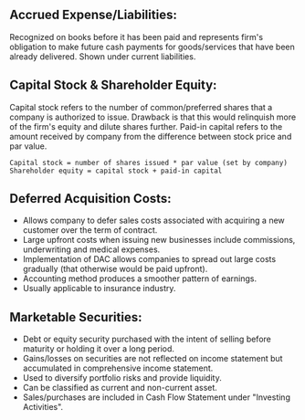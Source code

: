 ## Accrued Expense/Liabilities:
Recognized on books before it has been paid and represents firm's obligation to make future cash payments for goods/services that have been already delivered. Shown under current liabilities. 

## Capital Stock & Shareholder Equity:
Capital stock refers to the number of common/preferred shares that a company is authorized to issue. Drawback is that this would relinquish more of the firm's equity and dilute shares further. Paid-in capital refers to the amount received by company from the difference between stock price and par value.

```
Capital stock = number of shares issued * par value (set by company)
Shareholder equity = capital stock + paid-in capital 
```

## Deferred Acquisition Costs:
- Allows company to defer sales costs associated with acquiring a new customer over the term of contract. 
- Large upfront costs when issuing new businesses include commissions, underwriting and medical expenses.
- Implementation of DAC allows companies to spread out large costs gradually (that otherwise would be paid upfront).
- Accounting method produces a smoother pattern of earnings.
- Usually applicable to insurance industry.

## Marketable Securities:
- Debt or equity security purchased with the intent of selling before maturity or holding it over a long period.
- Gains/losses on securities are not reflected on income statement but accumulated in comprehensive income statement.
- Used to diversify portfolio risks and provide liquidity.
- Can be classified as current and non-current asset.
- Sales/purchases are included in Cash Flow Statement under "Investing Activities". 


